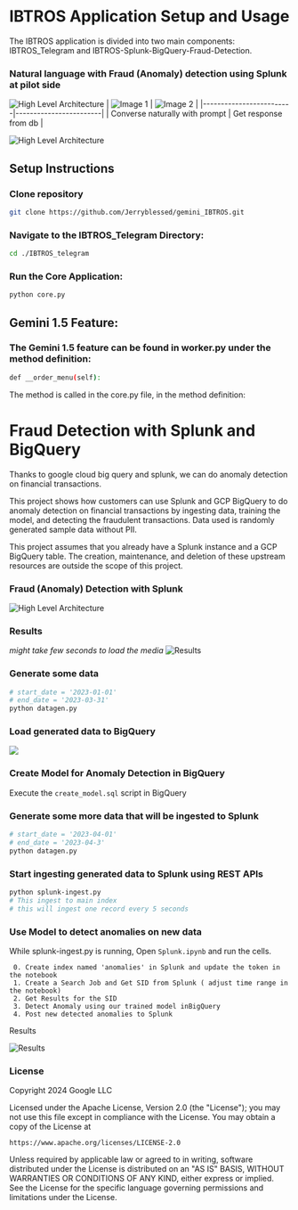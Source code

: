 # IBTROS Application Setup and Usage

The IBTROS application is divided into two main components: IBTROS_Telegram and IBTROS-Splunk-BigQuery-Fraud-Detection.


### Natural language with Fraud (Anomaly) detection using Splunk at pilot side 
![High Level Architecture](shuttle_1.png)
| ![Image 1](shuttle_3.png) | ![Image 2](shuttle_4.png) |
|-------------------------|------------------------|
| Converse naturally with prompt        | Get response from db  |

![High Level Architecture](FD.png)



## Setup Instructions

### Clone repository

```bash 
git clone https://github.com/Jerryblessed/gemini_IBTROS.git
```

### Navigate to the IBTROS_Telegram Directory:
```bash 
cd ./IBTROS_telegram
```

### Run the Core Application:
```bash 
python core.py
```

##  Gemini 1.5 Feature:

###  The Gemini 1.5 feature can be found in worker.py under the method definition:
```bash 
def __order_menu(self):
```
The method is called in the core.py file, in the method definition:
   

# Fraud Detection with Splunk and BigQuery

Thanks to google cloud big query and splunk, we can do anomaly detection on financial transactions.

This project shows how customers can use Splunk and GCP BigQuery to do anomaly detection on financial transactions by ingesting data, training the model, and detecting the fraudulent transactions. Data used is randomly generated sample data without PII.

This project assumes that you already have a Splunk instance and a GCP BigQuery table. The creation, maintenance, and deletion of these upstream resources are outside the scope of this project.

### Fraud (Anomaly) Detection with Splunk 
![High Level Architecture](FD.png)

### Results
_might take few seconds to load the media_
![Results](FD.gif)

### Generate some data
```bash 
# start_date = '2023-01-01'
# end_date = '2023-03-31'
python datagen.py
```

### Load generated data to BigQuery
![](load_data.gif)

### Create Model for Anomaly Detection in BigQuery
Execute the ```create_model.sql``` script in BigQuery

### Generate some more data that will be ingested to Splunk
```bash 
# start_date = '2023-04-01'
# end_date = '2023-04-3'
python datagen.py
```

### Start ingesting generated data to Splunk using REST APIs
```bash 
python splunk-ingest.py
# This ingest to main index
# this will ingest one record every 5 seconds
```

### Use Model to detect anomalies on new data
While splunk-ingest.py is running, Open ```Splunk.ipynb``` and run the cells.
``` 
 0. Create index named 'anomalies' in Splunk and update the token in the notebook
 1. Create a Search Job and Get SID from Splunk ( adjust time range in the notebook)
 2. Get Results for the SID
 3. Detect Anomaly using our trained model inBigQuery 
 4. Post new detected anomalies to Splunk
``````
Results

![Results](FD.gif)

### License
Copyright 2024 Google LLC

Licensed under the Apache License, Version 2.0 (the "License");
you may not use this file except in compliance with the License.
You may obtain a copy of the License at

    https://www.apache.org/licenses/LICENSE-2.0

Unless required by applicable law or agreed to in writing, software
distributed under the License is distributed on an "AS IS" BASIS,
WITHOUT WARRANTIES OR CONDITIONS OF ANY KIND, either express or implied.
See the License for the specific language governing permissions and
limitations under the License.
